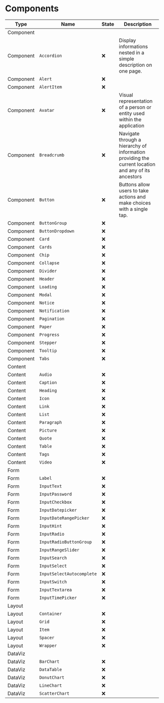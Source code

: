 # Components

| Type      | Name                      | State | Description                                                                                         |
| --------- | ------------------------- | ----- | --------------------------------------------------------------------------------------------------- |
| Component |                           |       |                                                                                                     |
| Component | `Accordion`               | ❌    | Display informations nested in a simple description on one page.                                    |
| Component | `Alert`                   | ❌    |                                                                                                     |
| Component | `AlertItem`               | ❌    |                                                                                                     |
| Component | `Avatar`                  | ❌    | Visual representation of a person or entity used within the application                             |
| Component | `Breadcrumb`              | ❌    | Navigate through a hierarchy of information providing the current location and any of its ancestors |
| Component | `Button`                  | ❌    | Buttons allow users to take actions and make choices with a single tap.                             |
| Component | `ButtonGroup`             | ❌    |                                                                                                     |
| Component | `ButtonDropdown`          | ❌    |                                                                                                     |
| Component | `Card`                    | ❌    |                                                                                                     |
| Component | `Cards`                   | ❌    |                                                                                                     |
| Component | `Chip`                    | ❌    |                                                                                                     |
| Component | `Collapse`                | ❌    |                                                                                                     |
| Component | `Divider`                 | ❌    |                                                                                                     |
| Component | `Header`                  | ❌    |                                                                                                     |
| Component | `Loading`                 | ❌    |                                                                                                     |
| Component | `Modal`                   | ❌    |                                                                                                     |
| Component | `Notice`                  | ❌    |                                                                                                     |
| Component | `Notification`            | ❌    |                                                                                                     |
| Component | `Pagination`              | ❌    |                                                                                                     |
| Component | `Paper`                   | ❌    |                                                                                                     |
| Component | `Progress`                | ❌    |                                                                                                     |
| Component | `Stepper`                 | ❌    |                                                                                                     |
| Component | `Tooltip`                 | ❌    |                                                                                                     |
| Component | `Tabs`                    | ❌    |                                                                                                     |
| Content   |                           |       |                                                                                                     |
| Content   | `Audio`                   | ❌    |                                                                                                     |
| Content   | `Caption`                 | ❌    |                                                                                                     |
| Content   | `Heading`                 | ❌    |                                                                                                     |
| Content   | `Icon`                    | ❌    |                                                                                                     |
| Content   | `Link`                    | ❌    |                                                                                                     |
| Content   | `List`                    | ❌    |                                                                                                     |
| Content   | `Paragraph`               | ❌    |                                                                                                     |
| Content   | `Picture`                 | ❌    |                                                                                                     |
| Content   | `Quote`                   | ❌    |                                                                                                     |
| Content   | `Table`                   | ❌    |                                                                                                     |
| Content   | `Tags`                    | ❌    |                                                                                                     |
| Content   | `Video`                   | ❌    |                                                                                                     |
| Form      |                           |       |                                                                                                     |
| Form      | `Label`                   | ❌    |                                                                                                     |
| Form      | `InputText`               | ❌    |                                                                                                     |
| Form      | `InputPassword`           | ❌    |                                                                                                     |
| Form      | `InputCheckbox`           | ❌    |                                                                                                     |
| Form      | `InputDatepicker`         | ❌    |                                                                                                     |
| Form      | `InputDateRangePicker`    | ❌    |                                                                                                     |
| Form      | `InputHint`               | ❌    |                                                                                                     |
| Form      | `InputRadio`              | ❌    |                                                                                                     |
| Form      | `InputRadioButtonGroup`   | ❌    |                                                                                                     |
| Form      | `InputRangeSlider`        | ❌    |                                                                                                     |
| Form      | `InputSearch`             | ❌    |                                                                                                     |
| Form      | `InputSelect`             | ❌    |                                                                                                     |
| Form      | `InputSelectAutocomplete` | ❌    |                                                                                                     |
| Form      | `InputSwitch`             | ❌    |                                                                                                     |
| Form      | `InputTextarea`           | ❌    |                                                                                                     |
| Form      | `InputTimePicker`         | ❌    |                                                                                                     |
| Layout    |                           |       |                                                                                                     |
| Layout    | `Container`               | ❌    |                                                                                                     |
| Layout    | `Grid`                    | ❌    |                                                                                                     |
| Layout    | `Item`                    | ❌    |                                                                                                     |
| Layout    | `Spacer`                  | ❌    |                                                                                                     |
| Layout    | `Wrapper`                 | ❌    |                                                                                                     |
| DataViz   |                           |       |                                                                                                     |
| DataViz   | `BarChart`                | ❌    |                                                                                                     |
| DataViz   | `DataTable`               | ❌    |                                                                                                     |
| DataViz   | `DonutChart`              | ❌    |                                                                                                     |
| DataViz   | `LineChart`               | ❌    |                                                                                                     |
| DataViz   | `ScatterChart`            | ❌    |                                                                                                     |
